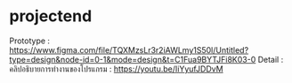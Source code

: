# projectend
Prototype : https://www.figma.com/file/TQXMzsLr3r2iAWLmy1S50l/Untitled?type=design&node-id=0-1&mode=design&t=C1Fua9BYTJFi8K03-0
Detail : 
คลิปอธิบายการทำงานของโปรแกรม : https://youtu.be/IiYyufJDDvM

